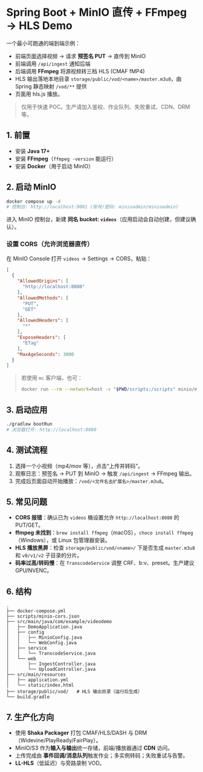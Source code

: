
# Spring Boot + MinIO 直传 + FFmpeg → HLS Demo

一个最小可跑通的端到端示例：
- 前端页面选择视频 → 请求 **预签名 PUT** → 直传到 MinIO
- 前端调用 `/api/ingest` 通知后端
- 后端调用 **FFmpeg** 将源视频转三档 HLS (CMAF fMP4)
- HLS 输出落地本地目录 `storage/public/vod/<name>/master.m3u8`，由 Spring 静态映射 `/vod/**` 提供
- 页面用 hls.js 播放。

> 仅用于快速 POC。生产请加入鉴权、作业队列、失败重试、CDN、DRM 等。

## 1. 前置
- 安装 **Java 17+**
- 安装 **FFmpeg**（`ffmpeg -version` 能运行）
- 安装 **Docker**（用于启动 MinIO）

## 2. 启动 MinIO
```bash
docker compose up -d
# 控制台: http://localhost:9001 (账号/密码: minioadmin/minioadmin)
```
进入 MinIO 控制台，新建 **同名 bucket: `videos`**（应用启动会自动创建，但建议确认）。

### 设置 CORS（允许浏览器直传）
在 MinIO Console 打开 `videos` -> Settings -> CORS，粘贴：
```json
[
  {
    "AllowedOrigins": [
      "http://localhost:8080"
    ],
    "AllowedMethods": [
      "PUT",
      "GET"
    ],
    "AllowedHeaders": [
      "*"
    ],
    "ExposeHeaders": [
      "ETag"
    ],
    "MaxAgeSeconds": 3000
  }
]
```

> 若使用 `mc` 客户端，也可：
> ```bash
> docker run --rm --network=host -v "$PWD/scripts:/scripts" minio/mc >   sh -c "mc alias set local http://localhost:9000 minioadmin minioadmin && mc mb --ignore-existing local/videos && mc anonymous set none local/videos && mc set cors local/videos /scripts/minio-cors.json"
> ```

## 3. 启动应用
```bash
./gradlew bootRun
# 浏览器打开: http://localhost:8080
```

## 4. 测试流程
1. 选择一个小视频（mp4/mov 等），点击“上传并转码”。
2. 观察日志：预签名 → PUT 到 MinIO → 触发 `/api/ingest` → FFmpeg 输出。
3. 完成后页面自动开始播放：`/vod/<文件名去扩展名>/master.m3u8`。

## 5. 常见问题
- **CORS 报错**：确认已为 `videos` 桶设置允许 `http://localhost:8080` 的 PUT/GET。
- **ffmpeg 未找到**：`brew install ffmpeg`（macOS），`choco install ffmpeg`（Windows），或 Linux 包管理器安装。
- **HLS 播放黑屏**：检查 `storage/public/vod/<name>/` 下是否生成 `master.m3u8` 和 `v0/v1/v2` 子目录的分片。
- **码率过高/转码慢**：在 `TranscodeService` 调整 CRF、b:v、preset。生产建议 GPU/NVENC。

## 6. 结构
```
.
├── docker-compose.yml
├── scripts/minio-cors.json
├── src/main/java/com/example/videodemo
│   ├── DemoApplication.java
│   ├── config
│   │   ├── MinioConfig.java
│   │   └── WebConfig.java
│   ├── service
│   │   └── TranscodeService.java
│   └── web
│       ├── IngestController.java
│       └── UploadController.java
├── src/main/resources
│   ├── application.yml
│   └── static/index.html
├── storage/public/vod/   # HLS 输出目录（运行后生成）
└── build.gradle
```

## 7. 生产化方向
- 使用 **Shaka Packager** 打包 CMAF/HLS/DASH 与 DRM（Widevine/PlayReady/FairPlay）。
- MinIO/S3 作为**输入与输出**统一存储，前端/播放器通过 **CDN** 访问。
- 上传完成由 **事件回调/消息队列**触发作业；多实例转码；失败重试与告警。
- **LL-HLS**（低延迟）与旁路录制 VOD。
